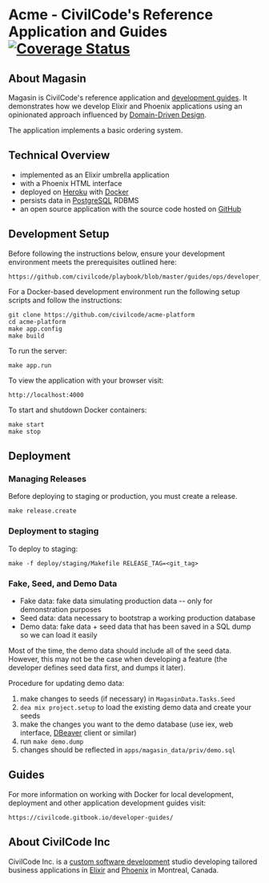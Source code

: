 # Acme - CivilCode's Reference Application and Guides [![Coverage Status](https://coveralls.io/repos/github/civilcode/acme-platform/badge.svg?branch=master)](https://coveralls.io/github/civilcode/acme-platform?branch=master)

## About Magasin

Magasin is CivilCode's reference application and [development guides](./guides). It demonstrates
how we develop Elixir and Phoenix applications using an opinionated approach influenced by
[Domain-Driven Design](https://en.wikipedia.org/wiki/Domain-driven_design).

The application implements a basic ordering system.

## Technical Overview

* implemented as an Elixir umbrella application
* with a Phoenix HTML interface
* deployed on [Heroku](https://acme-platform.herokuapp.com) with [Docker](https://www.docker.com)
* persists data in [PostgreSQL](https://www.postgresql.org) RDBMS
* an open source application with the source code hosted on [GitHub](https://github.com/civilcode/acme-platform)

## Development Setup

Before following the instructions below, ensure your development environment meets the prerequisites
outlined here:

    https://github.com/civilcode/playbook/blob/master/guides/ops/developer_setup.md

For a Docker-based development environment run the following setup scripts and follow
the instructions:

    git clone https://github.com/civilcode/acme-platform
    cd acme-platform
    make app.config
    make build

To run the server:

    make app.run

To view the application with your browser visit:

    http://localhost:4000

To start and shutdown Docker containers:

    make start
    make stop

## Deployment
### Managing Releases

Before deploying to staging or production, you must create a release.

    make release.create

### Deployment to staging

To deploy to staging:

    make -f deploy/staging/Makefile RELEASE_TAG=<git_tag>


### Fake, Seed, and Demo Data

- Fake data: fake data simulating production data -- only for demonstration purposes
- Seed data: data necessary to bootstrap a working production database
- Demo data: fake data + seed data that has been saved in a SQL dump so we can load it easily

Most of the time, the demo data should include all of the seed data. However, this may not be the case when developing a feature (the developer defines seed data first, and dumps it later).

Procedure for updating demo data:
1. make changes to seeds (if necessary) in `MagasinData.Tasks.Seed`
2. `dea mix project.setup` to load the existing demo data and create your seeds
3. make the changes you want to the demo database (use iex, web interface, [DBeaver](https://dbeaver.io/) client or similar)
4. run `make demo.dump`
5. changes should be reflected in `apps/magasin_data/priv/demo.sql`

## Guides

For more information on working with Docker for local development, deployment and other
application development guides visit:

    https://civilcode.gitbook.io/developer-guides/

## About CivilCode Inc

CivilCode Inc. is a [custom software development](https://www.civilcode.io) studio developing tailored business applications in [Elixir](http://elixir-lang.org/) and [Phoenix](http://www.phoenixframework.org/) in Montreal, Canada.
